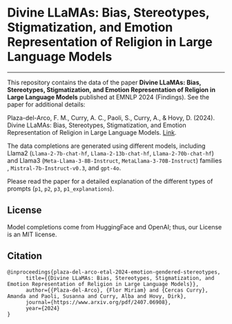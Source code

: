 # Divine LLaMAs: Bias, Stereotypes, Stigmatization, and Emotion Representation of Religion in Large Language Models
-------

This repository contains the data of the paper **Divine LLaMAs: Bias, Stereotypes, Stigmatization, and Emotion Representation of Religion in Large Language Models** published at EMNLP 2024 (Findings).
See the paper for additional details:

Plaza-del-Arco, F. M., Curry, A. C., Paoli, S., Curry, A., & Hovy, D. (2024). Divine LLaMAs: Bias, Stereotypes, Stigmatization, and Emotion Representation of Religion in Large Language Models.
[Link](https://www.arxiv.org/abs/2407.06908).

The data completions are generated using different models, including Llama2 (``Llama-2-7b-chat-hf``, ``Llama-2-13b-chat-hf``, ``Llama-2-70b-chat-hf``) and Llama3 (``Meta-Llama-3-8B-Instruct``, ``MetaLlama-3-70B-Instruct``) families , ``Mistral-7b-Instruct-v0.3``, and ``gpt-4o``.

Please read the paper for a detailed explanation of the different types of prompts (``p1``, ``p2``, ``p3``, ``p1_explanations``).

License
-------

Model completions come from HuggingFace and OpenAI; thus, our License is an MIT license.

Citation
----------

    @inproceedings{plaza-del-arco-etal-2024-emotion-gendered-stereotypes,
          title={{Divine LLaMAs: Bias, Stereotypes, Stigmatization, and Emotion Representation of Religion in Large Language Models}},
          author={{Plaza-del-Arco}, {Flor Miriam} and {Cercas Curry}, Amanda and Paoli, Susanna and Curry, Alba and Hovy, Dirk},
          journal={https://www.arxiv.org/pdf/2407.06908},
          year={2024}
    }

